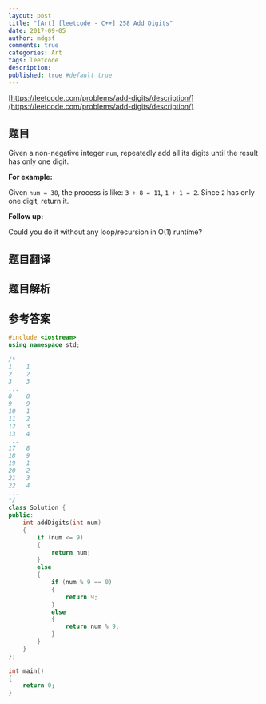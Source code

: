 ```yaml
---
layout: post
title: "[Art] [leetcode - C++] 258 Add Digits"
date: 2017-09-05
author: mdgsf
comments: true
categories: Art
tags: leetcode
description:
published: true #default true
---
```


[https://leetcode.com/problems/add-digits/description/](https://leetcode.com/problems/add-digits/description/)

## 题目

Given a non-negative integer `num`, repeatedly add all its digits until the result has only one digit.

**For example:**

Given `num = 38`, the process is like: `3 + 8 = 11`, `1 + 1 = 2`. Since `2` has only one digit, return it.

**Follow up:**

Could you do it without any loop/recursion in O(1) runtime? 

## 题目翻译

## 题目解析

## 参考答案

```c++
#include <iostream>
using namespace std;

/*
1    1
2    2
3    3
...
8    8
9    9
10   1
11   2
12   3
13   4
...
17   8
18   9
19   1
20   2
21   3
22   4
...
*/
class Solution {
public:
	int addDigits(int num) 
	{
		if (num <= 9)
		{
			return num;
		}
		else
		{
			if (num % 9 == 0)
			{
				return 9;
			}
			else
			{
				return num % 9;
			}
		}
	}
};

int main()
{
	return 0;
}
```

